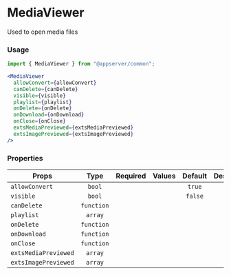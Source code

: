 # MediaViewer

Used to open media files

### Usage

```js
import { MediaViewer } from "@appserver/common";
```

```jsx
<MediaViewer
  allowConvert={allowConvert}
  canDelete={canDelete}
  visible={visible}
  playlist={playlist}
  onDelete={onDelete}
  onDownload={onDownload}
  onClose={onClose}
  extsMediaPreviewed={extsMediaPreviewed}
  extsImagePreviewed={extsImagePreviewed}
/>
```

### Properties

| Props                |    Type    | Required | Values | Default | Description |
| -------------------- | :--------: | :------: | :----: | :-----: | ----------- |
| `allowConvert`       |   `bool`   |          |        | `true`  |             |
| `visible`            |   `bool`   |          |        | `false` |             |
| `canDelete`          | `function` |          |        |         |             |
| `playlist`           |  `array`   |          |        |         |             |
| `onDelete`           | `function` |          |        |         |             |
| `onDownload`         | `function` |          |        |         |             |
| `onClose`            | `function` |          |        |         |             |
| `extsMediaPreviewed` |  `array`   |          |        |         |             |
| `extsImagePreviewed` |  `array`   |          |        |         |             |
